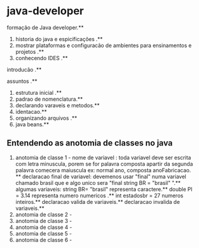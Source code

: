 # java-developer
formação de Java developer.\**

1. historia do java e espicificações .\**
2. mostrar plataformas e configuracão de ambientes para ensinamentos e projetos .\**
3. conhecendo IDES .\**

introducão .\**

assuntos .\**

1. estrutura inicial .\**
2. padrao de nomenclatura.\**
3. declarando varaveis e metodos.\**
4. identacao.\**
5. organizando arquivos .\**
6. java beans.\**

## Entendendo as anotomia de classes no java

1. anotomia de classe 1 -
nome de variavel : toda variavel deve ser escrita com letra minuscula, porem se for palavra composta apartir da segunda palavra comecera maiuscula ex: normal ano, composta anoFabricacao. \**
declaracao final de variavel: devemenos usar "final" numa variavel chamado brasil que e algo unico sera "final string BR = "brasil" ".\**
algumas variaveis: 
string BR= "brasil" representa caractere.\**
double PI = 3.14 representa numero numericos .\**
int estadosbr = 27 numeros inteiros.\**
declaracao valida de variaveis.\**
declaracao invalida de variaveis.\**
2. anotomia de classe 2 - 
3. anotomia de classe 3 -
4. anotomia de classe 4 - 
5. anotomia de classe 5 -
6. anotomia de classe 6 -


